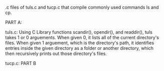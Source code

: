 .c files of tuls.c and tucp.c that compile commonly used commands ls and cp.

PART A:

tuls.c: Using C Library functions scandir(), opendir(), and readdir(), tuls takes 1 or 0 arguements. When given 0, it lists all of the current directory's files. When given 1 arguement, which is the directory's path, it identifies entries inside the given directory as a folder or another directory, which then recursively prints out those directory's files.

tucp.c: PART B

